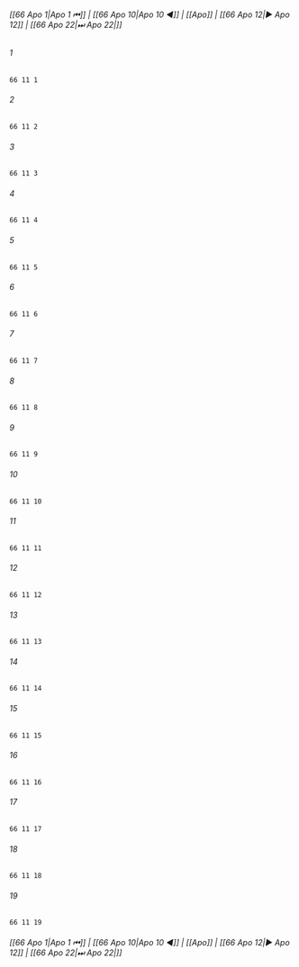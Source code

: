 
###### [[66 Apo 1|Apo 1 ⏮]] | [[66 Apo 10|Apo 10 ◀]] | [[Apo]] | [[66 Apo 12|▶ Apo 12]] | [[66 Apo 22|⏭ Apo 22|]]

###### 1
``` verse
66 11 1 
```
###### 2
``` verse
66 11 2 
```
###### 3
``` verse
66 11 3 
```
###### 4
``` verse
66 11 4 
```
###### 5
``` verse
66 11 5 
```
###### 6
``` verse
66 11 6 
```
###### 7
``` verse
66 11 7 
```
###### 8
``` verse
66 11 8 
```
###### 9
``` verse
66 11 9 
```
###### 10
``` verse
66 11 10 
```
###### 11
``` verse
66 11 11 
```
###### 12
``` verse
66 11 12 
```
###### 13
``` verse
66 11 13 
```
###### 14
``` verse
66 11 14 
```
###### 15
``` verse
66 11 15 
```
###### 16
``` verse
66 11 16 
```
###### 17
``` verse
66 11 17 
```
###### 18
``` verse
66 11 18 
```
###### 19
``` verse
66 11 19 
```

###### [[66 Apo 1|Apo 1 ⏮]] | [[66 Apo 10|Apo 10 ◀]] | [[Apo]] | [[66 Apo 12|▶ Apo 12]] | [[66 Apo 22|⏭ Apo 22|]]

